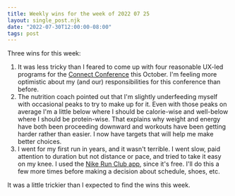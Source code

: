 ```yaml
---
title: Weekly wins for the week of 2022 07 25
layout: single_post.njk
date: "2022-07-30T12:00:00-08:00"
tags: post
---
```

Three wins for this week:

1. It was less tricky than I feared to come up with four reasonable UX-led programs for the [Connect Conference](https://cayuse.com/connect2022/) this October. I'm feeling more optimistic about my (and our) responsibilities for this conference than before.
2. The nutrition coach pointed out that I'm slightly underfeeding myself with occasional peaks to try to make up for it. Even with those peaks on average I'm a little below where I should be calorie-wise and well-below where I should be protein-wise. That explains why weight and energy have both been proceeding downward and workouts have been getting harder rather than easier. I now have targets that will help me make better choices.
3. I went for my first run in years, and it wasn't terrible. I went slow, paid attention to duration but not distance or pace, and tried to take it easy on my knee. I used the [Nike Run Club app](https://www.nike.com/nrc-app), since it's free. I'll do this a few more times before making a decision about schedule, shoes, etc.

It was a little trickier than I expected to find the wins this week.
